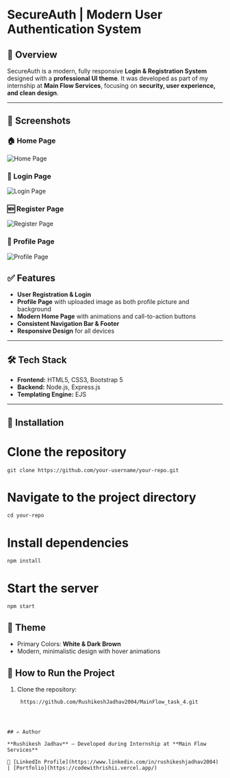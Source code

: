 # SecureAuth | Modern User Authentication System

## 🔹 Overview
SecureAuth is a modern, fully responsive **Login & Registration System** designed with a **professional UI theme**. It was developed as part of my internship at **Main Flow Services**, focusing on **security, user experience, and clean design**.

---

## 📸 Screenshots  

### 🏠 Home Page  
![Home Page](https://github.com/user-attachments/assets/956a1c72-bfa7-4e5f-959e-f610a26b39c7)  

### 🔑 Login Page  
![Login Page](https://github.com/user-attachments/assets/2746c4f0-62a4-4bc3-939b-48967141a220)  

### 🆕 Register Page  
![Register Page](https://github.com/user-attachments/assets/e4507f66-f682-4722-a4fa-38c5012fa79e)  

### 👤 Profile Page  
![Profile Page](https://github.com/user-attachments/assets/2524c601-f396-4f06-a657-a4ccc29363c0)  


## ✅ Features
- **User Registration & Login**
- **Profile Page** with uploaded image as both profile picture and background
- **Modern Home Page** with animations and call-to-action buttons
- **Consistent Navigation Bar & Footer**
- **Responsive Design** for all devices

---

## 🛠️ Tech Stack
- **Frontend:** HTML5, CSS3, Bootstrap 5
- **Backend:** Node.js, Express.js
- **Templating Engine:** EJS

---


## 🔧 Installation  


# Clone the repository
```
git clone https://github.com/your-username/your-repo.git
```

# Navigate to the project directory
```
cd your-repo
```
# Install dependencies
```
npm install
```
# Start the server
```
npm start
```


## 🎨 Theme
- Primary Colors: **White & Dark Brown**
- Modern, minimalistic design with hover animations


## 🚀 How to Run the Project
1. Clone the repository:

   ```
    https://github.com/RushikeshJadhav2004/MainFlow_task_4.git
  ```



## ✍ Author  

**Rushikesh Jadhav** – Developed during Internship at **Main Flow Services**  

📌 [LinkedIn Profile](https://www.linkedin.com/in/rushikeshjadhav2004) | [Portfolio](https://codewithrishii.vercel.app/)  

